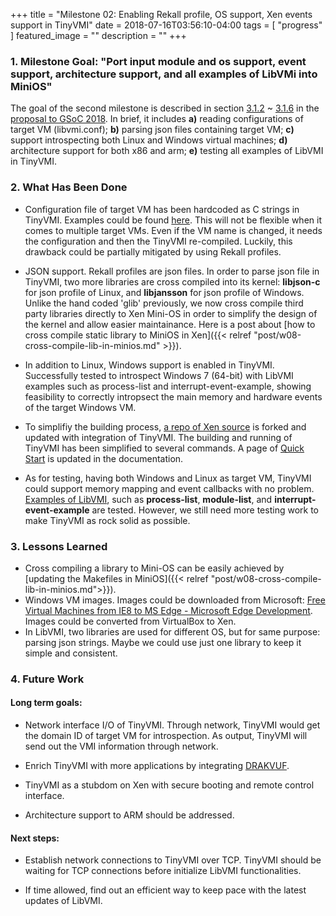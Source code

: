 +++
title =  "Milestone 02: Enabling Rekall profile, OS support, Xen events support in TinyVMI"
date = 2018-07-16T03:56:10-04:00
tags = [ "progress" ]
featured_image = ""
description = ""
+++


### 1. Milestone Goal: "Port input module and os support, event support, architecture support, and all examples of LibVMi into MiniOS"

The goal of the second milestone is described in section [3.1.2](https://docs.google.com/document/d/1Y0qOjpXog0DjJoBygMCIGwZXvNaYgaADfuQB1mEJ9mI/edit#heading=h.f5mua3ns94g4) ~ [3.1.6](https://docs.google.com/document/d/1Y0qOjpXog0DjJoBygMCIGwZXvNaYgaADfuQB1mEJ9mI/edit#heading=h.szlnxj4xdmjy) in the [proposal to GSoC 2018](https://docs.google.com/document/d/1Y0qOjpXog0DjJoBygMCIGwZXvNaYgaADfuQB1mEJ9mI/edit?usp=sharing). In brief, it includes **a)** reading configurations of target VM (libvmi.conf); **b)** parsing json files containing target VM; **c)** support introspecting both Linux and Windows virtual machines; **d)** architecture support for both x86 and arm; **e)** testing all examples of LibVMI in TinyVMI.

### 2. What Has Been Done

- Configuration file of target VM has been hardcoded as C strings in TinyVMI. Examples could be found [here](https://github.com/tinyvmi/tinyvmi/tree/master/tiny-vmi/config/target_conf_examples). This will not be flexible when it comes to multiple target VMs. Even if the VM name is changed, it needs the configuration and then the TinyVMI re-compiled. Luckily, this drawback could be partially mitigated by using Rekall profiles. 

- JSON support. Rekall profiles are json files. In order to parse json file in TinyVMI, two more libraries are cross compiled into its kernel: **libjson-c** for json profile of Linux, and **libjansson** for json profile of Windows. Unlike the hand coded 'glib' previously, we now cross compile third party libraries directly to Xen Mini-OS in order to simplify the design of the kernel and allow easier maintainance. Here is a post about [how to cross compile static library to MiniOS in Xen]({{< relref "post/w08-cross-compile-lib-in-minios.md" >}}).

- In addition to Linux, Windows support is enabled in TinyVMI. Successfully tested to introspect Windows 7 (64-bit) with LibVMI examples such as process-list and interrupt-event-example, showing feasibility to correctly intropsect the main memory and hardware events of the target Windows VM.

- To simplifiy the building process, [a repo of Xen source](https://github.com/tinyvmi/xen) is forked and updated with integration of TinyVMI. The building and running of TinyVMI has been simplified to several commands. A page of [Quick Start](https://tinyvmi.github.io/quick-start) is updated in the documentation.

- As for testing, having both Windows and Linux as target VM, TinyVMI could support memory mapping and event callbacks with no problem. [Examples of LibVMI](https://github.com/libvmi/libvmi/tree/master/examples), such as **process-list**, **module-list**, and **interrupt-event-example** are tested. However, we still need more testing work to make TinyVMI as rock solid as possible.

### 3. Lessons Learned

- Cross compiling a library to Mini-OS can be easily achieved by [updating the Makefiles in MiniOS]({{< relref "post/w08-cross-compile-lib-in-minios.md">}}).
- Windows VM images. Images could be downloaded from Microsoft: [Free Virtual Machines from IE8 to MS Edge - Microsoft Edge Development](https://developer.microsoft.com/en-us/microsoft-edge/tools/vms/). Images could be converted from VirtualBox to Xen.
- In LibVMI, two libraries are used for different OS, but for same purpose: parsing json strings. Maybe we could use just one library to keep it simple and consistent.


### 4. Future Work

#### Long term goals: 

- Network interface I/O of TinyVMI. Through network, TinyVMI would get the domain ID of target VM for introspection. As output, TinyVMI will send out the VMI information through network.

- Enrich TinyVMI with more applications by integrating [DRAKVUF](https://drakvuf.com/).

- TinyVMI as a stubdom on Xen with secure booting and remote control interface. 

- Architecture support to ARM should be addressed.

#### Next steps: 

- Establish network connections to TinyVMI over TCP. TinyVMI should be waiting for TCP connections before initialize LibVMI functionalities.
 
- If time allowed, find out an efficient way to keep pace with the latest updates of LibVMI.